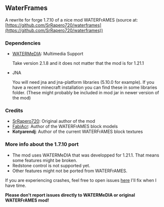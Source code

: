 ## WaterFrames

A rewrite for forge 1.7.10 of a nice mod WATERFrAMES (source at: [https://github.com/SrRapero720/waterframes](https://github.com/SrRapero720/waterframes))

### Dependencies

- [WATERMeDIA](https://wwww.curseforge.com/minecraft/mc-mods/watermedia): Multimedia Support

    Take version 2.1.8 and it does not matter that the mod is for 1.21.1
- JNA

    You will need jna and jna-platform libraries (5.10.0 for example). If you have a recent minecraft installation
    you can find these in some libraries folder. (These might probably be included in mod jar in newer version of the mod)

### Credits

- [SrRapero720](https://github.com/SrRapero720): Original author of the mod
- [FabiAcr](https://www.twitch.tv/fabi_acr): Author of the WATERFrAMES block models
- **Kotyarendj**: Author of the current WATERFrAMES block textures


### More info about the 1.7.10 port

- The mod uses WATERMeDIA that was developped for 1.21.1. That means some features might be broken.
- Redstone control is not supported yet.
- Other features might not be ported from WATERFrAMES.

If you are experiencing crashes, feel free to open issues [here](https://github.com/Toshayo/WaterFrames/issues) I'll fix when I have time.

**Please don't report issues directly to WATERMeDIA or original WATERFrAMES mod!**

